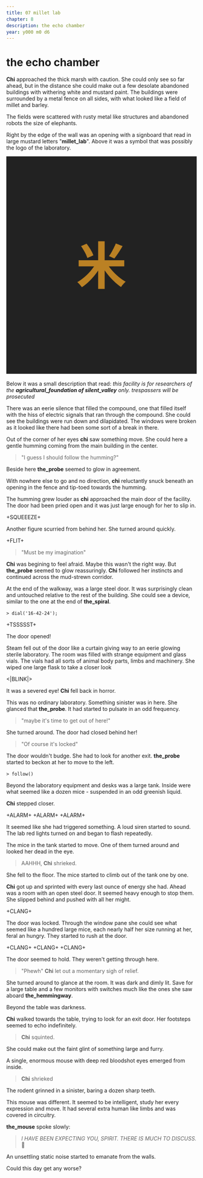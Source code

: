 ```yaml
---
title: 07 millet lab
chapter: 8  
description: the echo chamber
year: y000 m0 d6 
---
```


# the echo chamber

**Chi** approached the thick marsh with caution. She could only see so far ahead, but in the distance she could make out a few desolate abandoned buildings with withering white and mustard paint. The buildings were surrounded by a metal fence on all sides, with what looked like a field of millet and barley.

The fields were scattered with rusty metal like structures and abandoned robots the size of elephants. 

Right by the edge of the wall was an opening with a signboard that read in large mustard letters "**millet_lab**". Above it was a symbol that was possibly the logo of the laboratory.

![millet lab logo](./millet_lab.png)

Below it was a small description that read:
*this facility is for researchers of the **agricultural_foundation of silent_valley** only. trespassers will be prosecuted*

There was an eerie silence that filled the compound, one that filled itself with the hiss of electric signals that ran through the compound. She could see the buildings were run down and dilapidated. The windows were broken as it looked like there had been some sort of a break in there.

Out of the corner of her eyes **chi** saw something move. She could here a gentle humming coming from the main building in the center. 

> "I guess I should follow the humming?"

Beside here **the_probe** seemed to glow in agreement.

With nowhere else to go and no direction, **chi** reluctantly snuck beneath an opening in the fence and tip-toed towards the humming.

The humming grew louder as **chi** approached the main door of the facility. The door had been pried open and it was just large enough for her to slip in.

+SQUEEEZE+

Another figure scurried from behind her. She turned around quickly.

+FLIT+

> "Must be my imagination"

**Chi** was begining to feel afraid. Maybe this wasn't the right way. But **the_probe** seemed to glow reassuringly. **Chi** followed her instincts and continued across the mud-strewn corridor.

At the end of the walkway, was a large steel door. It was surprisingly clean and untouched relative to the rest of the building. She could see a device, similar to the one at the end of **the_spiral**.

```
> dial('16-42-24');
```

+TSSSSST+

The door opened!

Steam fell out of the door like a curtain giving way to an eerie glowing sterile laboratory. The room was filled with strange equipment and glass vials. The vials had all sorts of animal body parts, limbs and machinery. She wiped one large flask to take a closer look

<|BLINK|>

It was a severed eye! **Chi** fell back in horror.

This was no ordinary laboratory. Something sinister was in here. She glanced that **the_probe**. It had started to pulsate in an odd frequency.

> "maybe it's time to get out of here!"

She turned around. The door had closed behind her!

> "Of course it's locked"

The door wouldn't budge. She had to look for another exit. **the_probe** started to beckon at her to move to the left.

```
> follow()
```

Beyond the laboratory equipment and desks was a large tank. Inside were what seemed like a dozen mice - suspended in an odd greenish liquid. 

**Chi** stepped closer.

+ALARM+
+ALARM+
+ALARM+

It seemed like she had triggered something. A loud siren started to sound. The lab red lights turned on and began to flash repeatedly.

The mice in the tank started to move. One of them turned around and looked her dead in the eye.

>AAHHH, **Chi** shrieked.

She fell to the floor. The mice started to climb out of the tank one by one.

**Chi** got up and sprinted with every last ounce of energy she had. Ahead was a room with an open steel door. It seemed heavy enough to stop them. She slipped behind and pushed with all her might.

+CLANG+ 

The door was locked. Through the window pane she could see what seemed like a hundred large mice, each nearly half her size running at her, feral an hungry. They started to rush at the door.

+CLANG+
+CLANG+
+CLANG+

The door seemed to hold. They weren't getting through here.

> "Phewh" **Chi** let out a momentary sigh of relief. 


She turned around to glance at the room. It was dark and dimly lit. Save for a large table and a few monitors with switches much like the ones she saw aboard **the_hemmingway**.

Beyond the table was darkness.

**Chi** walked towards the table, trying to look for an exit door. Her footsteps seemed to echo indefinitely. 

> **Chi** squinted.

She could make out the faint glint of something large and furry.

A single, enormous mouse with deep red bloodshot eyes emerged from inside.

> **Chi** shrieked

The rodent grinned in a sinister, baring a dozen sharp teeth.

This mouse was different. It seemed to be intelligent, study her every expression and move. It had several extra human like limbs and was covered in circuitry. 

**the_mouse** spoke slowly:

> *I HAVE BEEN EXPECTING YOU, SPIRIT. THERE IS MUCH TO DISCUSS.* 🐁

An unsettling static noise started to emanate from the walls.

Could this day get any worse?